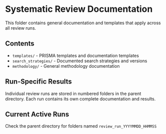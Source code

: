 # Systematic Review Documentation

This folder contains general documentation and templates that apply across all review runs.

## Contents
- `templates/` - PRISMA templates and documentation templates
- `search_strategies/` - Documented search strategies and versions
- `methodology/` - General methodology documentation

## Run-Specific Results
Individual review runs are stored in numbered folders in the parent directory.
Each run contains its own complete documentation and results.

## Current Active Runs
Check the parent directory for folders named `review_run_YYYYMMDD_HHMMSS`
